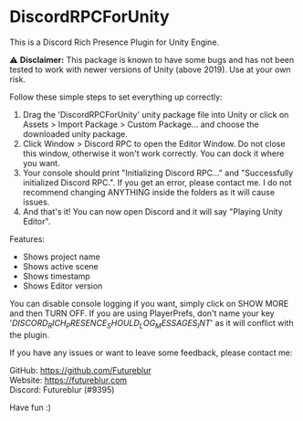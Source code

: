 # DiscordRPCForUnity
This is a Discord Rich Presence Plugin for Unity Engine. 

⚠ **Disclaimer:** This package is known to have some bugs and has not been tested to work with newer versions of Unity (above 2019). Use at your own risk.

Follow these simple steps to set everything up correctly:

1. Drag the 'DiscordRPCForUnity' unity package file into Unity or click on Assets > Import Package > Custom Package... and choose the downloaded unity package.
2. Click Window > Discord RPC to open the Editor Window. Do not close this window, otherwise it won't work correctly. You can dock it where you want.
3. Your console should print "Initializing Discord RPC..." and "Successfully initialized Discord RPC.".
   If you get an error, please contact me. I do not recommend changing ANYTHING inside the folders as it will cause issues.
4. And that's it! You can now open Discord and it will say "Playing Unity Editor".


Features:
- Shows project name
- Shows active scene
- Shows timestamp
- Shows Editor version


You can disable console logging if you want, simply click on SHOW MORE and then TURN OFF.
If you are using PlayerPrefs, don't name your key '$DISCORD_RICH_PRESENCE_SHOULD_LOG_MESSAGES_INT$' as it will conflict with the plugin.


If you have any issues or want to leave some feedback, please contact me:

GitHub: https://github.com/Futureblur <br>
Website: https://futureblur.com <br>
Discord: Futureblur (#9395) <br>

Have fun :)
